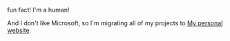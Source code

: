 fun fact! I'm a human!

And I don't like Microsoft, so I'm migrating all of my projects to 
[My personal website](http://git.aranroig.com/BinarySandia04)
